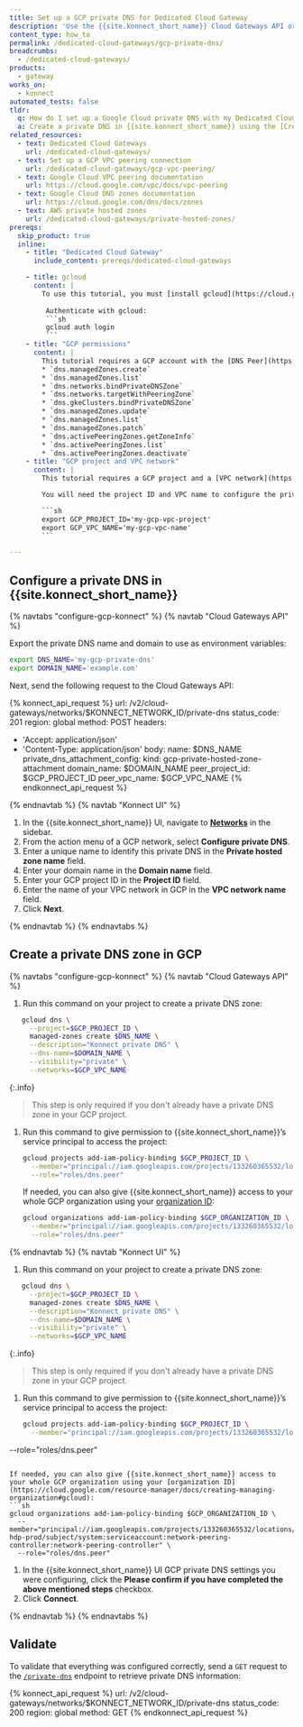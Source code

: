 ```yaml
---
title: Set up a GCP private DNS for Dedicated Cloud Gateway
description: 'Use the {{site.konnect_short_name}} Cloud Gateways API or the {{site.konnect_short_name}} UI to create a private DNS with your GCP DNS zone.'
content_type: how_to
permalink: /dedicated-cloud-gateways/gcp-private-dns/
breadcrumbs:
  - /dedicated-cloud-gateways/
products:
  - gateway
works_on:
  - konnect
automated_tests: false
tldr:
  q: How do I set up a Google Cloud private DNS with my Dedicated Cloud Gateway?
  a: Create a private DNS in {{site.konnect_short_name}} using the [Create Private DNS endpoint](/api/konnect/cloud-gateways/v2/#/operations/create-private-dns), then create a [private DNS zone](https://cloud.google.com/dns/docs/zones) in GCP and give {{site.konnect_short_name}} access to it.
related_resources:
  - text: Dedicated Cloud Gateways
    url: /dedicated-cloud-gateways/
  - text: Set up a GCP VPC peering connection
    url: /dedicated-cloud-gateways/gcp-vpc-peering/
  - text: Google Cloud VPC peering documentation
    url: https://cloud.google.com/vpc/docs/vpc-peering
  - text: Google Cloud DNS zones documentation
    url: https://cloud.google.com/dns/docs/zones
  - text: AWS private hosted zones
    url: /dedicated-cloud-gateways/private-hosted-zones/
prereqs:
  skip_product: true
  inline:
    - title: "Dedicated Cloud Gateway"
      include_content: prereqs/dedicated-cloud-gateways

    - title: gcloud
      content: |
        To use this tutorial, you must [install gcloud](https://cloud.google.com/sdk/docs/install).
         
         Authenticate with gcloud:
         ```sh
         gcloud auth login
         ```
    - title: "GCP permissions"
      content: |
        This tutorial requires a GCP account with the [DNS Peer](https://cloud.google.com/iam/docs/roles-permissions/dns#dns.peer) (`roles/dns.peer`) and [DNS Administrator](https://cloud.google.com/iam/docs/roles-permissions/dns#dns.admin) (`roles/dns.admin`) roles, and the following [custom permissions](https://cloud.google.com/iam/docs/custom-roles-permissions-support):
        * `dns.managedZones.create`
        * `dns.managedZones.list`
        * `dns.networks.bindPrivateDNSZone`
        * `dns.networks.targetWithPeeringZone`
        * `dns.gkeClusters.bindPrivateDNSZone`
        * `dns.managedZones.update`
        * `dns.managedZones.list`
        * `dns.managedZones.patch`
        * `dns.activePeeringZones.getZoneInfo`
        * `dns.activePeeringZones.list`
        * `dns.activePeeringZones.deactivate`
    - title: "GCP project and VPC network"
      content: |
        This tutorial requires a GCP project and a [VPC network](https://cloud.google.com/vpc/docs/create-modify-vpc-networks).

        You will need the project ID and VPC name to configure the private DNS. Save these as environment variables to use them in {{site.konnect_short_name}} API requests:

        ```sh
        export GCP_PROJECT_ID='my-gcp-vpc-project'
        export GCP_VPC_NAME='my-gcp-vpc-name'
        ```

---
```


## Configure a private DNS in {{site.konnect_short_name}}

{% navtabs "configure-gcp-konnect" %}
{% navtab "Cloud Gateways API" %}

Export the private DNS name and domain to use as environment variables:

```sh
export DNS_NAME='my-gcp-private-dns'
export DOMAIN_NAME='example.com'
```

Next, send the following request to the Cloud Gateways API:

<!--vale off-->
{% konnect_api_request %}
url: /v2/cloud-gateways/networks/$KONNECT_NETWORK_ID/private-dns
status_code: 201
region: global
method: POST
headers:
  - 'Accept: application/json'
  - 'Content-Type: application/json'
body:
  name: $DNS_NAME
  private_dns_attachment_config:
    kind: gcp-private-hosted-zone-attachment
    domain_name: $DOMAIN_NAME
    peer_project_id: $GCP_PROJECT_ID
    peer_vpc_name: $GCP_VPC_NAME
{% endkonnect_api_request %}
<!--vale on-->

{% endnavtab %}
{% navtab "Konnect UI" %}

1. In the {{site.konnect_short_name}} UI, navigate to [**Networks**](https://cloud.konghq.com/global/networks/) in the sidebar.
1. From the action menu of a GCP network, select **Configure private DNS**.
1. Enter a  unique name to identify this private DNS in the **Private hosted zone name** field.
1. Enter your domain name in the **Domain name** field.
1. Enter your GCP project ID in the **Project ID** field.
1. Enter the name of your VPC network in GCP in the **VPC network name** field.
1. Click **Next**.

{% endnavtab %}
{% endnavtabs %}

## Create a private DNS zone in GCP

{% navtabs "configure-gcp-konnect" %}
{% navtab "Cloud Gateways API" %}

1. Run this command on your project to create a private DNS zone:
```sh
   gcloud dns \
     --project=$GCP_PROJECT_ID \
     managed-zones create $DNS_NAME \
     --description="Konnect private DNS" \
     --dns-name=$DOMAIN_NAME \
     --visibility="private" \
     --networks=$GCP_VPC_NAME
   ```

   {:.info}
   > This step is only required if you don't already have a private DNS zone in your GCP project.

1. Run this command to give permission to {{site.konnect_short_name}}’s service principal to access the project:
   ```sh
   gcloud projects add-iam-policy-binding $GCP_PROJECT_ID \
     --member="principal://iam.googleapis.com/projects/133260365532/locations/global/workloadIdentityPools/aws-hdp-prod/subject/system:serviceaccount:network-peering-controller:network-peering-controller" \
     --role="roles/dns.peer"
   ```

   If needed, you can also give {{site.konnect_short_name}} access to your whole GCP organization using your [organization ID](https://cloud.google.com/resource-manager/docs/creating-managing-organization#gcloud):
   ```sh
   gcloud organizations add-iam-policy-binding $GCP_ORGANIZATION_ID \
     --member="principal://iam.googleapis.com/projects/133260365532/locations/global/workloadIdentityPools/aws-hdp-prod/subject/system:serviceaccount:network-peering-controller:network-peering-controller" \
     --role="roles/dns.peer" 
   ```

{% endnavtab %}
{% navtab "Konnect UI" %}

1. Run this command on your project to create a private DNS zone:
```sh
   gcloud dns \
     --project=$GCP_PROJECT_ID \
     managed-zones create $DNS_NAME \
     --description="Konnect private DNS" \
     --dns-name=$DOMAIN_NAME \
     --visibility="private" \
     --networks=$GCP_VPC_NAME
   ```

   {:.info}
   > This step is only required if you don't already have a private DNS zone in your GCP project.
1. Run this command to give permission to {{site.konnect_short_name}}’s service principal to access the project:
   ```sh
   gcloud projects add-iam-policy-binding $GCP_PROJECT_ID \
     --member="principal://iam.googleapis.com/projects/133260365532/locations/global/workloadIdentityPools/aws-hdp-prod/subject/system:serviceaccount:network-peering-controller:network-peering-controller" \
--role="roles/dns.peer"
   ```

   If needed, you can also give {{site.konnect_short_name}} access to your whole GCP organization using your [organization ID](https://cloud.google.com/resource-manager/docs/creating-managing-organization#gcloud):
   ```sh
   gcloud organizations add-iam-policy-binding $GCP_ORGANIZATION_ID \
     --member="principal://iam.googleapis.com/projects/133260365532/locations/global/workloadIdentityPools/aws-hdp-prod/subject/system:serviceaccount:network-peering-controller:network-peering-controller" \
     --role="roles/dns.peer" 
   ```
1. In the {{site.konnect_short_name}} UI GCP private DNS settings you were configuring, click the **Please confirm if you have completed the above mentioned steps** checkbox.
1. Click **Connect**.

{% endnavtab %}
{% endnavtabs %}

## Validate

To validate that everything was configured correctly, send a `GET` request to the [`/private-dns`](/api/konnect/cloud-gateways/v2/#/operations/list-private-dns) endpoint to retrieve private DNS information:

<!--vale off-->
{% konnect_api_request %}
url: /v2/cloud-gateways/networks/$KONNECT_NETWORK_ID/private-dns
status_code: 200
region: global
method: GET
{% endkonnect_api_request %}
<!--vale on-->